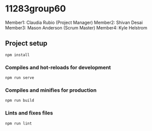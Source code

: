 # 11283group60

Member1:  Claudia Rubio (Project Manager)
Member2:  Shivan Desai  
Member3:  Mason Anderson  (Scrum Master)
Member4:  Kyle Helstrom  


## Project setup
```
npm install
```

### Compiles and hot-reloads for development
```
npm run serve
```

### Compiles and minifies for production
```
npm run build
```

### Lints and fixes files
```
npm run lint
```